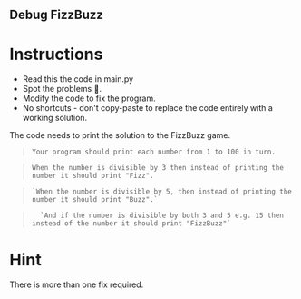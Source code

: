## Debug FizzBuzz

# Instructions

- Read this the code in main.py
- Spot the problems 🐞. 
- Modify the code to fix the program. 
- No shortcuts  - don't copy-paste to replace the code entirely with a working solution. 

The code needs to print the solution to the FizzBuzz game. 

> `Your program should print each number from 1 to 100 in turn.` 

>   `When the number is divisible by 3 then instead of printing the number it should print "Fizz".` 

>     `When the number is divisible by 5, then instead of printing the number it should print "Buzz".` 

>       `And if the number is divisible by both 3 and 5 e.g. 15 then instead of the number it should print "FizzBuzz"`

# Hint

There is more than one fix required.
